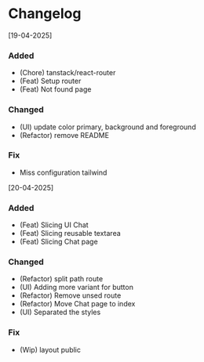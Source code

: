 # Changelog

[19-04-2025]

### Added

- (Chore) tanstack/react-router
- (Feat) Setup router
- (Feat) Not found page

### Changed

- (UI) update color primary, background and foreground
- (Refactor) remove README

### Fix

- Miss configuration tailwind

[20-04-2025]

### Added

- (Feat) Slicing UI Chat
- (Feat) Slicing reusable textarea
- (Feat) Slicing Chat page

### Changed

- (Refactor) split path route
- (UI) Adding more variant for button
- (Refactor) Remove unsed route
- (Refactor) Move Chat page to index
- (UI) Separated the styles

### Fix

- (Wip) layout public
